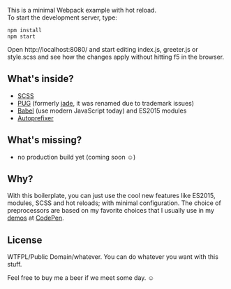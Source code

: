 This is a minimal Webpack example with hot reload.  
To start the development server, type:

    npm install
    npm start

Open http://localhost:8080/ and start editing index.js, greeter.js or style.scss and see how the changes apply without hitting f5 in the browser.

## What's inside?

 - [SCSS](http://sass-lang.com)
 - [PUG](https://www.npmjs.com/package/pug) (formerly [jade](http://jade-lang.com), it was renamed due to trademark issues)
 - [Babel](http://babeljs.io) (use modern JavaScript today) and ES2015 modules
 - [Autoprefixer](https://www.npmjs.com/package/autoprefixer)

## What's missing?

 - no production build yet (coming soon ☺)

## Why?

With this boilerplate, you can just use the cool new features like ES2015, modules, SCSS and hot reloads; with minimal configuration. The choice of preprocessors are based on my favorite choices that I usually use in my [demos](https://codepen.io/terabaud) at [CodePen](https://codepen.io/).

## License

WTFPL/Public Domain/whatever. You can do whatever you want with this stuff. 

Feel free to buy me a beer if we meet some day. ☺
